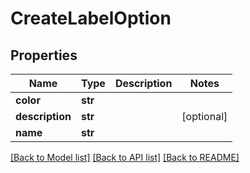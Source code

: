 # CreateLabelOption

## Properties
Name | Type | Description | Notes
------------ | ------------- | ------------- | -------------
**color** | **str** |  |
**description** | **str** |  | [optional]
**name** | **str** |  |

[[Back to Model list]](../README.md#documentation-for-models) [[Back to API list]](../README.md#documentation-for-api-endpoints) [[Back to README]](../README.md)


